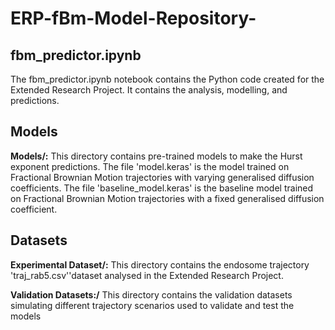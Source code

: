 # ERP-fBm-Model-Repository-

## fbm_predictor.ipynb

The fbm_predictor.ipynb notebook contains the Python code created for the Extended Research Project. It contains the analysis, modelling, and predictions.

## Models

**Models/:** This directory contains pre-trained models to make the Hurst exponent predictions. The file 'model.keras' is the model trained on Fractional Brownian Motion trajectories with varying generalised diffusion coefficients. The file 'baseline_model.keras' is the baseline model trained on Fractional Brownian Motion trajectories with a fixed generalised diffusion coefficient.

## Datasets

**Experimental Dataset/:** This directory contains the endosome trajectory 'traj_rab5.csv''dataset analysed in the Extended Research Project.

**Validation Datasets:/** This directory contains the validation datasets simulating different trajectory scenarios used to validate and test the models
